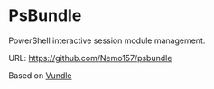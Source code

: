 PsBundle
========

PowerShell interactive session module management.

URL: https://github.com/Nemo157/psbundle

Based on [Vundle](https://github.com/gmarik/vundle)
